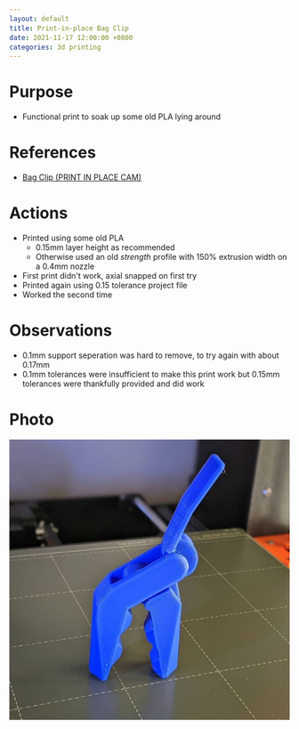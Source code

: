```yaml
---
layout: default
title: Print-in-place Bag Clip
date: 2021-11-17 12:00:00 +0800
categories: 3d printing
---
```


# Purpose
- Functional print to soak up some old PLA lying around

# References
- [Bag Clip (PRINT IN PLACE CAM)](https://www.prusaprinters.org/prints/27216-bag-clip-print-in-place-cam)


# Actions
- Printed using some old PLA
  - 0.15mm layer height as recommended
  - Otherwise used an old *strength* profile with 150% extrusion width on a 0.4mm nozzle
- First print didn't work, axial snapped on first try
- Printed again using 0.15 tolerance project file
- Worked the second time

# Observations
- 0.1mm support seperation was hard to remove, to try again with about 0.17mm
- 0.1mm tolerances were insufficient to make this print work but 0.15mm tolerances were thankfully provided and did work

# Photo
![result](/assets/img/2021-11-17-print-in-place-bag-clip.jpg)

